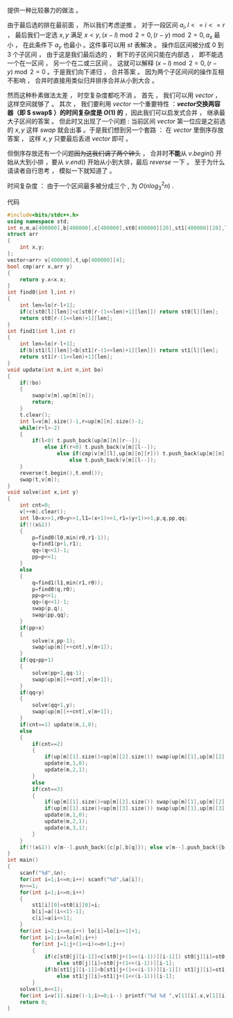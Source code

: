 提供一种比较暴力的做法 。

由于最后选的排在最前面 ， 所以我们考虑逆推 。 对于一段区间 $a_i,l<=i<=r$ ， 最后我们一定选 $x,y$ 满足 $x<y,(x-l)\bmod 2=0,(r-y)\bmod 2=0,a_x$ 最小 ， 在此条件下 $a_y$ 也最小 。这件事可以用 $st$ 表解决 。 操作后区间被分成 0 到 3 个子区间 ， 由于这是我们最后选的 ， 剩下的子区间只能在内部选 ， 即不能选一个在一区间 ， 另一个在二或三区间 。 这就可以解释 $(x-l)\bmod 2=0,(r-y)\bmod 2=0$ 。于是我们向下递归 ， 合并答案 。 因为两个子区间间的操作互相不影响 ， 合并时直接用类似归并排序合并从小到大合 。

然而这种朴素做法太差 ， 时空复杂度都吃不消 。 首先 ， 我们可以用 $vector$  ， 这样空间就够了 。 其次 ， 我们要利用 $vector$ 一个重要特性 ：**$vector$交换两容器（即 $ swap$ ）的时间复杂度是 $O(1)$ 的** ，因此我们可以启发式合并 ， 继承最大子区间的答案 。 但此时又出现了一个问题 : 当前区间 $vector$ 第一位应是之前选的 $x,y$ 这样 $swap$ 就会出事 。于是我们想到另一个套路 ： 在 $vector$ 里倒序存放答案 ， 这样 $x,y$ 只要最后丢进 $vector$ 即可 。

但倒序存放还有一个问题~~因为这我们调了两个钟头~~ ， 合并时**不能**从 $v.begin()$ 开始从大到小排 ，要从 $v.end()$ 开始从小到大排，最后 $reverse$ 一下 。 至于为什么请读者自行思考 ， 模拟一下就知道了 。

时间复杂度 ： 由于一个区间最多被分成三个 , 为 $O(nlog_3^2n)$ .

代码
```cpp
#include<bits/stdc++.h>
using namespace std;
int n,m,a[400000],b[400000],c[400000],st0[400000][20],st1[400000][20],lo[400000];
struct arr
{
	int x,y;
};
vector<arr> v[400000],t,up[400000][4];
bool cmp(arr x,arr y)
{
	return y.x<x.x;
}
int find0(int l,int r)
{
	int len=lo[r-l+1];
	if(c[st0[l][len]]<c[st0[r-(1<<len)+1][len]]) return st0[l][len];
	return st0[r-(1<<len)+1][len];
}
int find1(int l,int r)
{
	int len=lo[r-l+1];
	if(b[st1[l][len]]<b[st1[r-(1<<len)+1][len]]) return st1[l][len];
	return st1[r-(1<<len)+1][len];
}
void update(int m,int n,int bo)
{
	if(!bo)
	{
		swap(v[m],up[m][n]);
		return;
	}
	t.clear();
	int l=v[m].size()-1,r=up[m][n].size()-1;
	while(r+l>-2)
	{
		if(l<0) t.push_back(up[m][n][r--]);
			else if(r<0) t.push_back(v[m][l--]);
				else if(cmp(v[m][l],up[m][n][r])) t.push_back(up[m][n][r--]);
					else t.push_back(v[m][l--]);
	}
	reverse(t.begin(),t.end());
	swap(t,v[m]);
}
void solve(int x,int y)
{
	int cnt=0;
	v[++m].clear();
	int l0=x>>1,r0=y>>1,l1=(x+1)>>1,r1=(y+1)>>1,p,q,pp,qq;
	if(!(x&1))
	{
		p=find0(l0,min(r0,r1-1));
		q=find1(p+1,r1);
		qq=(q<<1)-1;
		pp=p<<1;
	}
	else
	{
		q=find1(l1,min(r1,r0));
		p=find0(q,r0);
		pp=p<<1;
		qq=(q<<1)-1;
		swap(p,q);
		swap(pp,qq);
	}
	if(pp>x)
	{
		solve(x,pp-1);
		swap(up[m][++cnt],v[m+1]);
	}
	if(qq>pp+1)
	{
		solve(pp+1,qq-1);
		swap(up[m][++cnt],v[m+1]);
	}
	if(qq<y)
	{
		solve(qq+1,y);
		swap(up[m][++cnt],v[m+1]);
	}
	if(cnt==1) update(m,1,0);
	else
	{
		if(cnt==2)
		{
			if(up[m][1].size()<up[m][2].size()) swap(up[m][1],up[m][2]);
			update(m,1,0);
			update(m,2,1);
		}
		else
		if(cnt==3)
		{
			if(up[m][1].size()<up[m][2].size()) swap(up[m][1],up[m][2]);
			if(up[m][1].size()<up[m][3].size()) swap(up[m][1],up[m][3]);
			update(m,1,0);
			update(m,2,1);
			update(m,3,1);
		}
	}
	if(!(x&1)) v[m--].push_back({c[p],b[q]}); else v[m--].push_back({b[p],c[q]});
}
int main()
{
	scanf("%d",&n);
	for(int i=1;i<=n;i++) scanf("%d",&a[i]);
	n>>=1;
	for(int i=1;i<=n;i++)
	{
		st1[i][0]=st0[i][0]=i;
		b[i]=a[(i<<1)-1];
		c[i]=a[i<<1];
	}
	for(int i=2;i<=n;i++) lo[i]=lo[i>>1]+1;
	for(int i=1;i<=lo[n];i++)
		for(int j=1;j+(1<<i)<=n+1;j++)
		{
			if(c[st0[j][i-1]]<c[st0[j+(1<<(i-1))][i-1]]) st0[j][i]=st0[j][i-1];
				else st0[j][i]=st0[j+(1<<(i-1))][i-1];
			if(b[st1[j][i-1]]<b[st1[j+(1<<(i-1))][i-1]]) st1[j][i]=st1[j][i-1];
				else st1[j][i]=st1[j+(1<<(i-1))][i-1];
		}
	solve(1,n<<1);
	for(int i=v[1].size()-1;i>=0;i--) printf("%d %d ",v[1][i].x,v[1][i].y);
	return 0;
}
```
